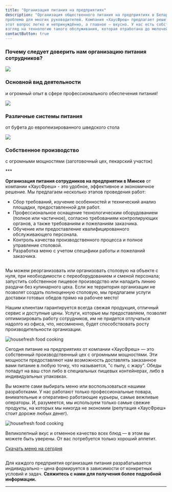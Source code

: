 ```yaml
---
title: "Организация питания на предприятиях"
description: "Организация общественного питания на предприятиях в Беларуси — настоящая 
проблема для многих руководителей. Компания «ХаусФреш» предлагает решить 
этот вопрос легко и непринуждённо, а главное — вкусно. У нас есть собственный 
взгляд на технологию такого обслуживания, которая отработана до мелочей."
contactButton: true
---
```

<div class="row">
	<h3 class="">Почему следует доверить нам организацию питания сотрудников?</h3>
</div>
<section class="bg-bread">
	<div class="row">
		<div class="container">
			<div class="col-lg-4 col-md-4 text-center">
				<div class="service-box">
					<img src="/icons/tick-inside-circle.svg"/>
					<h3 class="text-primary">Основной вид деятельности</h3>
					<p class="text-muted">и огромный опыт в сфере профессионального обеспечения питания!</p>
				</div>
			</div>
			<div class="col-lg-4 col-md-4 text-center">
				<div class="service-box">
					<img src="/icons/plate-fork-and-knife.svg"/>
					<h3 class="text-primary">Различные системы питания</h3>
					<p class="text-muted">от буфета до европеизированного шведского стола</p>
				</div>
			</div>
			<div class="col-lg-4 col-md-4 text-center">
				<div class="service-box">
					<img src="/icons/chef.svg"/>
					<h3 class="text-primary">Собственное производство</h3>
					<p class="text-muted">с огромными мощностями (заготовочный цех, пекарский участок)</p>
				</div>
			</div>
		</div>
	</div>
</section>
***
<section>
	<div class="row">
		<div class="col-lg-10 col-lg-offset-1 text-center">
			<p class="text-muted">
			<strong>Организация питания сотрудников на предприятии в Минске</strong> от компании 
			«ХаусФреш» - это удобное, эффективное и экономичное решение. Мы предлагаем несколько этапов проведения работ:
			</p>
			<ul class="text-muted">
				<li>Сбор требований, изучение особенностей и технический анализ площадки, предоставленной для работ.</li>
				<li>Профессиональное оснащение технологическим оборудованием (полное или частичное), согласно требованиям контролирующих органов, а также требованиям и пожеланиям заказчика.</li>
				<li>Обучение или предоставление квалифицированного обслуживающего персонала.</li>
				<li>Контроль качества производственного процесса и полное управление столовой.</li>
				<li>Разработка меню с учетом специфики работы и пожеланий заказчика.</li>
			</ul>
		</div>
	</div>
</section>

<section class="bg-bread">
	<div class="row">
		<div class="container">
			<img src="/img/before-product-description-img.svg" class="img-responsive img-centered" alt="">
			<p>
			Мы можем реорганизовать или организовать столовую на объекте с нуля, при необходимости с переоборудованием и 
			сменой персонала; запустить собственное пищевое производство или наладить линию раздачи без 
			кулинарного цеха. Если же территория организации не позволят создать полноценную столовую, 
			мы предлагаем услуги доставки готовых обедов прямо на рабочее место! 
			</p>
			<p>
			Нашим клиентам гарантируется 
			всегда свежая продукция, отличный сервис и доступные цены. Услуги, которые мы 
			предоставляем, позволят оптимизировать работу сотрудников, им не придется 
			отлучаться надолго из офиса, что, несомненно, будет способствовать росту 
			производительности организации. 
			</p>
			<img src="/img/after-product-description-img.svg" class="img-responsive img-centered" alt="">
		</div>
	</div>
</section>

<section>
	<div class="row">
		<div class="col-lg-10 col-lg-offset-1 text-center">
			<div class="row">
				<div class="img-in-text col-xs-12 col-sm-4 col-md-5 col-lg-5">
					<img src="/img/catalog/canteen/production-tile-old.jpg" class="img-responsive" alt="housefresh food cooking">
				</div>
				<div class="col-xs-12 col-sm-8 col-md-7 col-lg-7">
					<p class="text-muted">
					Сегодня питание на предприятиях от компании «ХаусФреш» — это собственный 
					производственный цех с огромными мощностями. Эти мощности предоставляют нам 
					возможность доставлять заказанное вами питание в любую точку, что называется, "с пылу, 
					с жару". Обеды попадут на ваш стол либо в специальных пищевых контейнерах, 
					либо в индивидуальных упаковках.
					</p>
				</div>
			</div>
			<div class="row">
				<div class="col-xs-12 col-sm-8 col-md-7 col-lg-7">
					<p class="text-muted">
					Вы можете сами выбирать меню или воспользоваться нашими разработками. У нас работают
					только профессиональные повара, внимательные и оперативно работающие курьеры, самые вежливые операторы. 
					И, разумеется, мы используем только самые свежие продукты, на которых мы никогда не экономим 
					(репутация «ХаусФреш» стоит дороже любых денег).
					</p>
				</div>
				<div class="img-in-text col-xs-12 col-sm-4 col-md-5 col-lg-5">
					<img src="/img/catalog/canteen/food-plate.jpg" class="img-responsive" alt="housefresh food cooking">
				</div>
			</div>
			<p class="text-muted">
			Великолепный вкус и отменное качество всех блюд — в этом вы можете быть уверены. 
			От вас потребуется только хороший аппетит.
			</p> 
			<a href="/files/menu-today.pdf" download class="btn btn-primary btn-xl wow tada">Скачать меню на сегодня</a>
			<p></p>
			<img src="/img/after-product-description-img.svg" class="img-responsive img-centered" alt="">	
			<p>
			Для каждого предприятия организация питания разрабатывается индивидуально – 
			цена формируется в зависимости от конкретных условий и задач. 
			<strong>Свяжитесь с нами для получения более подробной информации.</strong>
			</p>
		</div>
	</div>
</section>
	
***